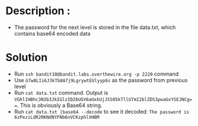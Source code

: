 # Description :
* The password for the next level is stored in the file data.txt, which contains base64 encoded data

# Solution

* Run `ssh bandit10@bandit.labs.overthewire.org -p 2220` command
* Use `G7w8LIi6J3kTb8A7j9LgrywtEUlyyp6s` as the password from previous level
* Run `cat data.txt` command. Output is `VGhlIHBhc3N3b3JkIGlzIDZ6UGV6aUxkUjJSS05kTllGTmI2blZDS3pwaGxYSEJNCg==`. This is obviously a Base64 string.
* Run `cat data.txt |base64 --decode` to see it decoded: `The password is 6zPeziLdR2RKNdNYFNb6nVCKzphlXHBM`